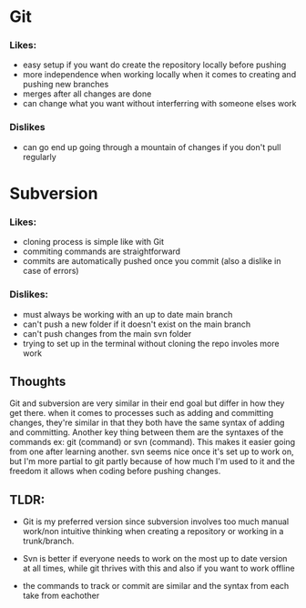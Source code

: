 # Git
### Likes:
- easy setup if you want do create the repository locally before pushing
- more independence when working locally when it comes to creating and pushing new branches
- merges after all changes are done
- can change what you want without interferring with someone elses work
### Dislikes
- can go end up going through a mountain of changes if you don't pull regularly

# Subversion
### Likes:
- cloning process is simple like with Git
- commiting commands are straightforward
- commits are automatically pushed once you commit (also a dislike in case of errors)

### Dislikes:
- must always be working with an up to date main branch
- can't push a new folder if it doesn't exist on the main branch
- can't push changes from the main svn folder
- trying to set up in the terminal without cloning the repo involes more work

## Thoughts
Git and subversion are very similar in their end goal but differ in how they get there. when it comes to processes such as adding and committing changes, they're similar in that they both have the same syntax of adding and committing. Another key thing between them are the syntaxes of the commands ex: git (command) or svn (command). This makes it easier going from one after learning another. svn seems nice once it's set up to work on, but I'm more partial to git partly because of how much I'm used to it and the freedom it allows when coding before pushing changes.

## TLDR:
- Git is my preferred version since subversion involves too much manual work/non intuitive thinking when creating a repository or working in a trunk/branch.

- Svn is better if everyone needs to work on the most up to date version at all times, while git thrives with this and also if you want to work offline

- the commands to track or commit are similar and the syntax from each take from eachother
